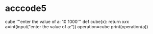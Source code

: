 # acccode5
cube
'''enter the value of a: 10
1000'''
def cube(x):
    return x*x*x
a=int(input("enter the value of a:"))
operation=cube
print(operation(a))
